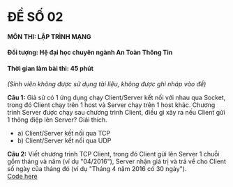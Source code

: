 # ĐỀ SỐ 02

#### MÔN THI: LẬP TRÌNH MẠNG

#### Đối tượng: Hệ đại học chuyên ngành An Toàn Thông Tin

#### Thời gian làm bài thi: 45 phút

*(Sinh viên không được sử dụng tài liệu, không được ghi nháp vào đề)*

**Câu 1:** Giả sử có 1 ứng dụng chạy Client/Server kết nối với nhau qua Socket, trong đó Client chạy trên 1 host và Server chạy trên 1 host khác. Chương trình Server được chạy sau chương trình Client, điều gì xảy ra nếu Client gửi 1 thông điệp lên Server? Giải thích.
 * a) Client/Server kết nối qua TCP
 * b) Client/Server kết nối qua UDP
 
**Câu 2:** Viết chương trình TCP Client, trong đó Client gửi lên Server 1 chuỗi gồm tháng và năm (ví dụ "04/2016"), Server nhận giá trị và trả về cho Client số ngày của tháng đó (ví dụ "Tháng 4 năm 2016 có 30 ngày").
<br />[Code here](https://github.com/TraiOi/LapTrinhMangFinalTestJava/tree/master/src/DeSo02)
